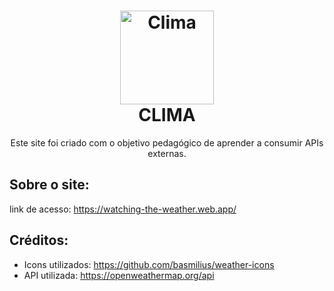 <div align="center">
  
# <img width="150px" src="https://basmilius.github.io/weather-icons/production/fill/all/partly-cloudy-day-drizzle.svg" alt="Clima" /> <br> CLIMA
</div>

<p align="center"> Este site foi criado com o objetivo pedagógico de aprender a consumir APIs externas.</p>

## Sobre o site:
link de acesso: https://watching-the-weather.web.app/

## Créditos:
- Icons utilizados: https://github.com/basmilius/weather-icons
- API utilizada: https://openweathermap.org/api
